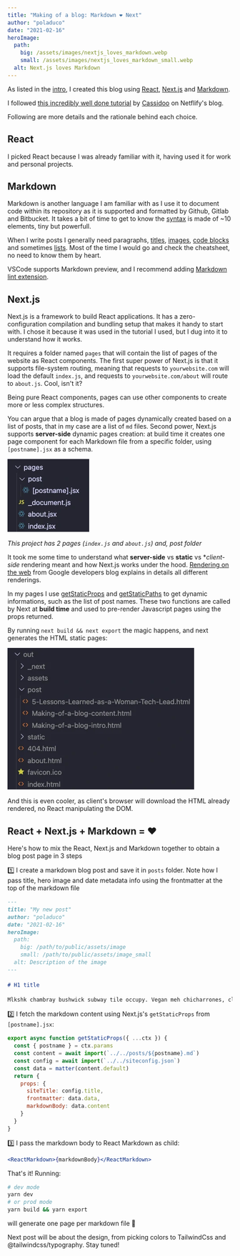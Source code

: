 ```yaml
---
title: "Making of a blog: Markdown ❤️ Next"
author: "poladuco"
date: "2021-02-16"
heroImage: 
  path: 
    big: /assets/images/nextjs_loves_markdown.webp
    small: /assets/images/nextjs_loves_markdown_small.webp
  alt: Next.js loves Markdown
---
```


As listed in the [intro](https://www.poladuco.com/Making-of-a-blog-intro), I created this blog using [React](https://reactjs.org/), [Next.js](https://nextjs.org/) and [Markdown](https://github.com/remarkjs/react-markdown).

I followed [this incredibly well done tutorial](https://www.netlify.com/blog/2020/05/04/building-a-markdown-blog-with-next-9.4-and-netlify/) by [Cassidoo](https://twitter.com/cassidoo) on Netflify's blog.

Following are more details and the rationale behind each choice.

## React

I picked React because I was already familiar with it, having used it for work and personal projects.

## Markdown

Markdown is another language I am familiar with as I use it to document code within its repository as it is supported and formatted by Github, Gitlab and Bitbucket. It takes a bit of time to get to know the [syntax](https://github.com/adam-p/markdown-here/wiki/Markdown-Cheatsheet) is made of ~10 elements, tiny but powerfull.

When I write posts I generally need paragraphs, [titles](https://github.com/adam-p/markdown-here/wiki/Markdown-Cheatsheet#headers), [images](https://github.com/adam-p/markdown-here/wiki/Markdown-Cheatsheet#images), [code blocks](https://github.com/adam-p/markdown-here/wiki/Markdown-Cheatsheet#code-and-syntax-highlighting) and sometimes [lists](https://github.com/adam-p/markdown-here/wiki/Markdown-Cheatsheet#lists). Most of the time I would go and check the cheatsheet, no need to know them by heart.

VSCode supports Markdown preview, and I recommend adding [Markdown lint extension](https://marketplace.visualstudio.com/items?itemName=DavidAnson.vscode-markdownlint).

## Next.js

Next.js is a framework to build React applications. It has a zero-configuration compilation and bundling setup that makes it handy to start with. I chose it because it was used in the tutorial I used, but I dug into it to understand how it works.

It requires a folder named `pages` that will contain the list of pages of the website as React components. The first super power of Next.js is that it supports file-system routing, meaning that requests to `yourwebsite.com` will load the default `index.js`, and requests to `yourwebsite.com/about` will route to `about.js`. Cool, isn't it?

Being pure React components, pages can use other components to create more or less complex structures.

You can argue that a blog is made of pages dynamically created based on a list of posts, that in my case are a list of `md` files. Second power, Next.js supports **server-side** dynamic pages creation: at build time it creates one page component for each Markdown file from a specific folder, using `[postname].jsx` as a schema.

![This project's posts folder containing 2 files, index.js and about.js, plus a post folder][pages_folder]

*This project has 2 pages (`index.js` and `about.js`) and, post folder*

It took me some time to understand what **server-side** vs **static** vs **client-side* rendering meant and how Next.js works under the hood. [Rendering on the web](https://developers.google.com/web/updates/2019/02/rendering-on-the-web) from Google developers blog explains in details all different renderings.

In my pages I use [getStaticProps](https://github.com/pducolin/blog/blob/main/pages/post/%5Bpostname%5D.jsx#L80) and [getStaticPaths](https://github.com/pducolin/blog/blob/main/pages/post/%5Bpostname%5D.jsx#L96) to get dynamic informations, such as the list of post names. These two functions are called by Next at **build time** and used to pre-render Javascript pages using the props returned. 

By running `next build && next export` the magic happens, and next generates the HTML static pages:

![This project's out folder with build time, static html pages][out_folder]

And this is even cooler, as client's browser will download the HTML already rendered, no React manipulating the DOM.

## React + Next.js + Markdown = ❤️

Here's how to mix the React, Next.js and Markdown together to obtain a blog post page in 3 steps

1️⃣  I create a markdown blog post and save it in `posts` folder. Note how I pass title, hero image and date metadata info using the frontmatter at the top of the markdown file

```md
---
title: "My new post"
author: "poladuco"
date: "2021-02-16"
heroImage: 
  path: 
    big: /path/to/public/assets/image
    small: /path/to/public/assets/image_small
  alt: Description of the image
---

# H1 title

Mlkshk chambray bushwick subway tile occupy. Vegan meh chicharrones, cliche fam etsy viral tousled forage pork belly ramps migas coloring book banjo. Organic banh mi keytar shaman trust fund, pok pok cliche. Williamsburg shoreditch prism, green juice disrupt blog tbh retro hexagon waistcoat before they sold out biodiesel godard ethical.
```

2️⃣ I fetch the markdown content using Next.js's `getStaticProps` from `[postname].jsx`:

```js
export async function getStaticProps({ ...ctx }) {
  const { postname } = ctx.params
  const content = await import(`../../posts/${postname}.md`)
  const config = await import(`../../siteconfig.json`)
  const data = matter(content.default)
  return {
    props: {
      siteTitle: config.title,
      frontmatter: data.data,
      markdownBody: data.content
    }
  }
}
```

3️⃣ I pass the markdown body to React Markdown as child:

```jsx
<ReactMarkdown>{markdownBody}</ReactMarkdown>
```

That's it! Running:

```bash
# dev mode
yarn dev
# or prod mode
yarn build && yarn export
```

will generate one page per markdown file 🎉

Next post will be about the design, from picking colors to TailwindCss and @tailwindcss/typography. Stay tuned!

[pages_folder]: https://raw.githubusercontent.com/pducolin/blog/main/public/assets/images/nextjs_pages.webp "This project has 2 pages (`index.js` and `about.js`)"
[out_folder]: https://raw.githubusercontent.com/pducolin/blog/main/public/assets/images/build_and_export.webp "This project out folder"
